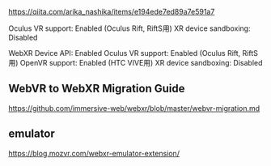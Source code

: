 https://qiita.com/arika_nashika/items/e194ede7ed89a7e591a7

Oculus VR support: Enabled (Oculus Rift, RiftS用)
XR device sandboxing: Disabled


WebXR Device API: Enabled
Oculus VR support: Enabled (Oculus Rift, RiftS用)
OpenVR support: Enabled (HTC VIVE用)
XR device sandboxing: Disabled


## WebVR to WebXR Migration Guide
https://github.com/immersive-web/webxr/blob/master/webvr-migration.md

## emulator
https://blog.mozvr.com/webxr-emulator-extension/
